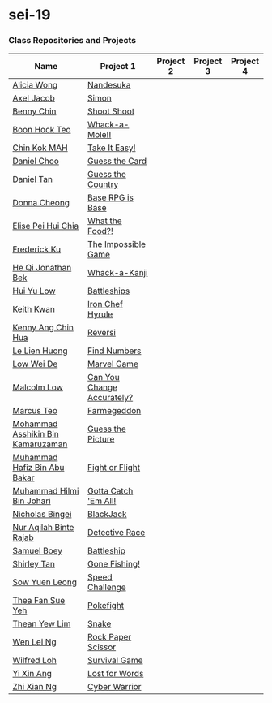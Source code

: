 # sei-19



### Class Repositories and Projects
| Name | Project 1 | Project 2 | Project 3 | Project 4 |
| ---- | --------- | --------- | --------- | --------- |
|[Alicia Wong](https://github.com/aliciawongg/)|[Nandesuka](https://aliciawongg.github.io/nandesuka/)||||
|[Axel Jacob](https://github.com/axejacob)|[Simon](https://axejacob.github.io/simon/)||||
|[Benny Chin](https://github.com/irockmysock/)|[Shoot Shoot](https://irockmysock.github.io/project-1-shootshoot/)||||
|[Boon Hock Teo](https://github.com/hockie2)|[Whack-a-Mole!!](https://hockie2.github.io/Project_01/)||||
|[Chin Kok MAH](https://github.com/marcykay)|[Take It Easy!](https://marcykay.github.io/sei-19/project-1/game.html)||||
|[Daniel Choo](https://github.com/yoda14)|[Guess the Card](https://yoda14.github.io/sei-19/newFinish/arrays.html)||||
|[Daniel Tan](https://github.com/aikchongtan)|[Guess the Country](https://aikchongtan.github.io/sei-19/)||||
|[Donna Cheong](https://github.com/DonC24)|[Base RPG is Base](https://donc24.github.io/sei-19/project-1/index.html)||||
|[Elise Pei Hui Chia](https://github.com/smallfurrr/)|[What the Food?!](https://smallfurrr.github.io/elise-project-1-game/html/)||||
|[Frederick Ku](https://github.com/FrederickKu)|[The Impossible Game](https://frederickku.github.io/The-Impossible-Game/)||||
|[He Qi Jonathan Bek](https://github.com/apooshoo)|[Whack-a-Kanji](https://apooshoo.github.io/whackakanji/)||||
|[Hui Yu Low](https://github.com/sharkyu3)|[Battleships](https://sharkyu3.github.io/Battleships/)||||
|[Keith Kwan](https://github.com/w0bbbles)|[Iron Chef Hyrule](https://w0bbbles.github.io/keithtest/Project%201/)||||
|[Kenny Ang Chin Hua](https://github.com/kach92)|[Reversi](https://kach92.github.io/Reversi/)||||
|[Le Lien Huong](github.com/janetle)|[Find Numbers](https://janetle.github.io/Janetle-GA-project-1/)||||
|[Low Wei De](https://github.com/BenBear93)|[Marvel Game](https://benbear93.github.io/sei-19/project-1/)||||
|[Malcolm Low](https://github.com/MalcolmLow83)|[Can You Change Accurately?](https://malcolmlow83.github.io/project1_changeGame)||||
|[Marcus Teo](https://github.com/MadnessAntipathy)|[Farmegeddon](https://madnessantipathy.github.io/farmegeddon/)||||
|[Mohammad Asshikin Bin Kamaruzaman](https://github.com/kinskin)|[Guess the Picture](https://kinskin.github.io/guess-the-word/)||||
|[Muhammad Hafiz Bin Abu Bakar](https://github.com/eenfeeneet)|[Fight or Flight](https://eenfeeneet.github.io/sei-19/project-1/index.html)||||
|[Muhammad Hilmi Bin Johari](https://github.com/emijay)|[Gotta Catch 'Em All!](https://emijay.github.io/Project-One/)||||
|[Nicholas Bingei](https://github.com/nbinged)|[BlackJack](https://nbinged.github.io/sei-19/)||||
|[Nur Aqilah Binte Rajab](https://github.com/aqilahrajab/)|[Detective Race](https://aqilahrajab.github.io/Detective-Game/)||||
|[Samuel Boey](https://github.com/samboey/)|[Battleship](https://samboey.github.io/battleship/)||||
|[Shirley Tan](https://github.com/shirleytwl)|[Gone Fishing!](https://shirleytwl.github.io/ga-assignment-01/)||||
|[Sow Yuen Leong](https://github.com/sowyuen)|[Speed Challenge](https://sowyuen.github.io/ga-firstproject/)||||
|[Thea Fan Sue Yeh](https://github.com/thea-fan)|[Pokefight](https://thea-fan.github.io/pokefight/)||||
|[Thean Yew Lim](https://github.com/limty/)|[Snake](https://tyli.ml/project-1/)||||
|[Wen Lei Ng](https://github.com/gitwenlei)|[Rock Paper Scissor](https://gitwenlei.github.io/project-1-rock-paper-scissor/)||||
|[Wilfred Loh](https://github.com/wilfredloh)|[Survival Game](https://wilfredloh.github.io/sei19-project1/)||||
|[Yi Xin Ang](https://github.com/artylope)|[Lost for Words](https://artylope.github.io/lostforwords/)||||
|[Zhi Xian Ng](https://github.com/caspianzx)|[Cyber Warrior](https://caspianzx.github.io/Cyber_Warrior/)||||
